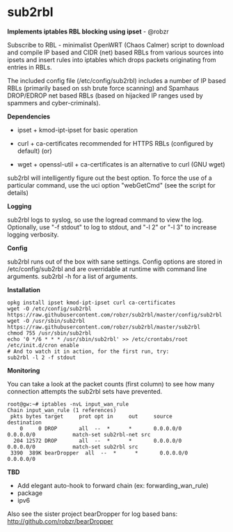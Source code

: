 # sub2rbl
**Implements iptables RBL blocking using ipset** - @robzr

Subscribe to RBL - minimalist OpenWRT (Chaos Calmer) script to download
and compile IP based and CIDR (net) based RBLs from various sources into
ipsets and insert rules into iptables which drops packets originating
from entries in RBLs.

The included config file (/etc/config/sub2rbl) includes a number of IP
based RBLs (primarily based on ssh brute force scanning) and Spamhaus
DROP/EDROP net based RBLs (based on hijacked IP ranges used by spammers
and cyber-criminals).

**Dependencies**

- ipset + kmod-ipt-ipset for basic operation

- curl + ca-certificates recommended for HTTPS RBLs (configured by default)
(or)
- wget + openssl-util + ca-certificates is an alternative to curl (GNU wget)

sub2rbl will intelligently figure out the best option.  To force the use of
a particular command, use the uci option "webGetCmd" (see the script for details)

**Logging**

sub2rbl logs to syslog, so use the logread command to view the log.
Optionally, use "-f stdout" to log to stdout, and "-l 2" or "-l 3"
to increase logging verbosity.

**Config**

sub2rbl runs out of the box with sane settings. Config options are 
stored in /etc/config/sub2rbl and are overridable at runtime with 
command line arguments.  sub2rbl -h for a list of arguments.

**Installation**

	opkg install ipset kmod-ipt-ipset curl ca-certificates
	wget -O /etc/config/sub2rbl https://raw.githubusercontent.com/robzr/sub2rbl/master/config/sub2rbl
	wget -O /usr/sbin/sub2rbl https://raw.githubusercontent.com/robzr/sub2rbl/master/sub2rbl
	chmod 755 /usr/sbin/sub2rbl
	echo '0 */6 * * * /usr/sbin/sub2rbl' >> /etc/crontabs/root
	/etc/init.d/cron enable
	# And to watch it in action, for the first run, try:
	sub2rbl -l 2 -f stdout

**Monitoring**

You can take a look at the packet counts (first column) to see how many connection attempts the sub2rbl sets have prevented.

	root@gw:~# iptables -nvL input_wan_rule
	Chain input_wan_rule (1 references)
	 pkts bytes target     prot opt in     out     source               destination         
	    0     0 DROP       all  --  *      *       0.0.0.0/0            0.0.0.0/0            match-set sub2rbl-net src
	  204 12572 DROP       all  --  *      *       0.0.0.0/0            0.0.0.0/0            match-set sub2rbl src
	 3390  389K bearDropper  all  --  *      *       0.0.0.0/0            0.0.0.0/0           

**TBD**

- Add elegant auto-hook to forward chain (ex: forwarding_wan_rule)
- package
- ipv6

Also see the sister project bearDropper for log based bans: http://github.com/robzr/bearDropper
